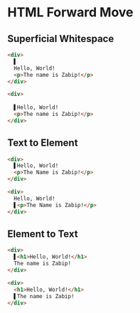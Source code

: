 # HTML Forward Move
## Superficial Whitespace
```html
<div>
  ▌
  Hello, World!
  <p>The name is Zabip!</p>
</div>
```
```html
<div>
  
  ▌Hello, World!
  <p>The name is Zabip!</p>
</div>
```

## Text to Element
```html
<div>
  ▌Hello, World!
  <p>The Name is Zabip!</p>
</div>
```
```html
<div>
  Hello, World!
  ▌<p>The Name is Zabip!</p>
</div>
```

## Element to Text
```html
<div>
  ▌<h1>Hello, World!</h1>
  The name is Zabip!
</div>
```
```html
<div>
  <h1>Hello, World!</h1>
  ▌The name is Zabip!
</div>
```